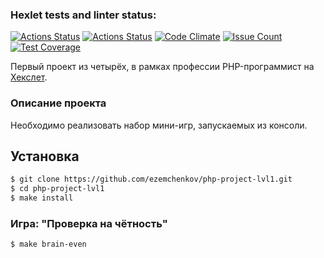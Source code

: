 ### Hexlet tests and linter status:
[![Actions Status](https://github.com/ezemchenkov/php-project-lvl1/workflows/hexlet-check/badge.svg)](https://github.com/ezemchenkov/php-project-lvl1/actions)
[![Actions Status](https://github.com/ezemchenkov/php-project-lvl1/workflows/build/badge.svg)](https://github.com/ezemchenkov/php-project-lvl1/actions)
[![Code Climate](https://codeclimate.com/github/ezemchenkov/php-project-lvl1/badges/gpa.svg)](https://codeclimate.com/github/ezemchenkov/php-project-lvl1)
[![Issue Count](https://codeclimate.com/github/ezemchenkov/php-project-lvl1/badges/issue_count.svg)](https://codeclimate.com/github/ezemchenkov/php-project-lvl1/issues)
[![Test Coverage](https://codeclimate.com/github/ezemchenkov/php-project-lvl1/badges/coverage.svg)](https://codeclimate.com/github/ezemchenkov/php-project-lvl1/coverage)


Первый проект из четырёх, в рамках профессии PHP-программист на [Хекслет](https://ru.hexlet.io/professions/php).

### Описание проекта
Необходимо реализовать набор мини-игр, запускаемых из консоли.
## Установка
```sh
$ git clone https://github.com/ezemchenkov/php-project-lvl1.git
$ cd php-project-lvl1
$ make install
```
### Игра: "Проверка на чётность"
```sh
$ make brain-even
```